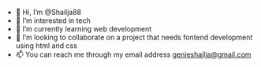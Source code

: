 - 👋 Hi, I’m @Shailja88
- 👀 I’m interested in tech 
- 🌱 I’m currently learning web development
- 💞️ I’m looking to collaborate on a project that needs fontend development using html and css
- 📫 You can reach me through my email address genieshailja@gmail.com

<!---
Shailja88/Shailja88 is a ✨ special ✨ repository because its `README.md` (this file) appears on your GitHub profile.
You can click the Preview link to take a look at your changes.
--->
